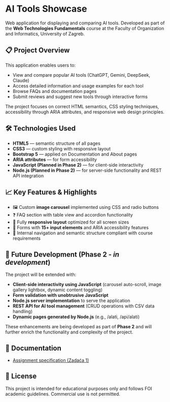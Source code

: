 # AI Tools Showcase

Web application for displaying and comparing AI tools. Developed as part of the **Web Technologies Fundamentals** course at the Faculty of Organization and Informatics, University of Zagreb.

## 📋 Project Overview
This application enables users to:
- View and compare popular AI tools (ChatGPT, Gemini, DeepSeek, Claude)
- Access detailed information and usage examples for each tool
- Browse FAQs and documentation pages
- Submit reviews and suggest new tools through interactive forms

The project focuses on correct HTML semantics, CSS styling techniques, accessibility through ARIA attributes, and responsive web design principles.

## 🛠️ Technologies Used
- **HTML5** — semantic structure of all pages
- **CSS3** — custom styling with responsive layout
- **Bootstrap 5** — applied on Documentation and About pages
- **ARIA attributes** — for form accessibility
- **JavaScript (Planned in Phase 2)** — for client-side interactivity
- **Node.js (Planned in Phase 2)** — for server-side functionality and REST API integration


## 📈 Key Features & Highlights
- 🖼️ Custom **image carousel** implemented using CSS and radio buttons
- ❓ FAQ section with table view and accordion functionality
- 📱 Fully **responsive layout** optimized for all screen sizes
- 📝 Forms with **15+ input elements** and ARIA accessibility features
- 🔗 Internal navigation and semantic structure compliant with course requirements

## 🚀 Future Development (Phase 2 - *in development*)
The project will be extended with:
- **Client-side interactivity using JavaScript** (carousel auto-scroll, image gallery lightbox, dynamic content toggling)
- **Form validation with unobtrusive JavaScript**
- **Node.js server implementation** to serve the application
- **REST API for AI tool management** (CRUD operations with CSV data handling)
- **Dynamic pages generated by Node.js** (e.g., /alati, /api/alati)

These enhancements are being developed as part of **Phase 2** and will further enrich the functionality and complexity of the project.

## 📄 Documentation
- [Assignment specification (Zadaća 1)](./Zadaća%201.pdf)

## 📄 License
This project is intended for educational purposes only and follows FOI academic guidelines. Commercial use is not permitted.

